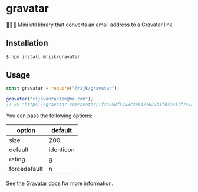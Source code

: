 # gravatar

🙆🏼‍♂️ Mini util library that converts an email address to a Gravatar link

## Installation

```bash
$ npm install @rijk/gravatar
```

## Usage

```js
const gravatar = require("@rijk/gravatar");

gravatar("rijkvanzanten@me.com");
// => "https://gravatar.com/avatar/1f2c258f5488c3e5477627b1fd32011f?s=200"
```

You can pass the following options:

| option       | default   |
| ------------ | --------- |
| size         | 200       |
| default      | identicon |
| rating       | g         |
| forcedefault | n         |

See [the Gravatar docs](http://en.gravatar.com/site/implement/images/) for more information.
